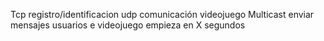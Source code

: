 Tcp registro/identificacion
udp comunicación videojuego
Multicast enviar mensajes usuarios e videojuego empieza en X segundos





